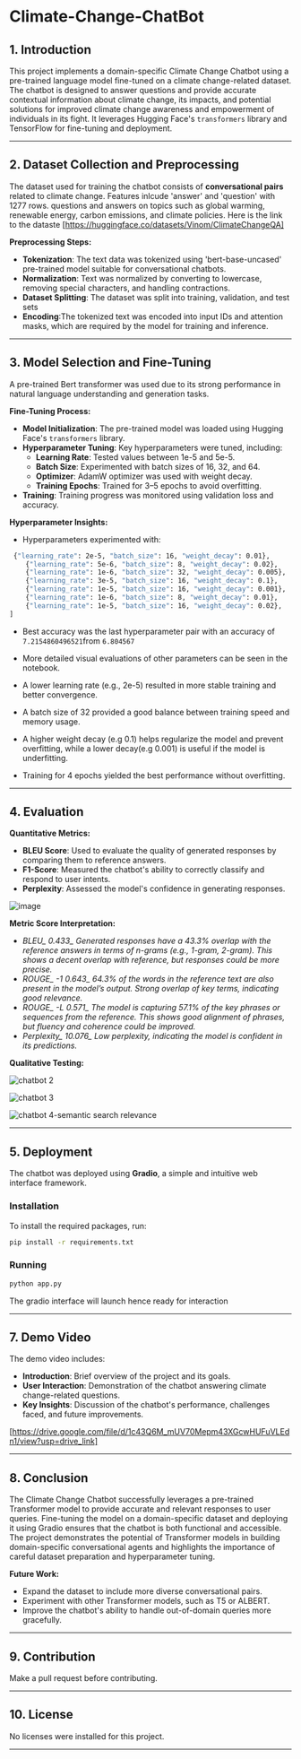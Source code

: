 # Climate-Change-ChatBot
## 1. **Introduction**
This project implements a domain-specific Climate Change Chatbot using a pre-trained language model fine-tuned on a climate change-related dataset. The chatbot is designed to answer questions and provide accurate contextual information about climate change, its impacts, and potential solutions for improved climate change awareness and empowerment of individuals in its fight. It leverages Hugging Face's `transformers` library and TensorFlow for fine-tuning and deployment.

---

## 2. **Dataset Collection and Preprocessing**
The dataset used for training the chatbot consists of **conversational pairs** related to climate change. Features inlcude 'answer' and 'question' with 1277 rows. questions and answers on topics such as global warming, renewable energy, carbon emissions, and climate policies. Here is the link to the dataste [https://huggingface.co/datasets/Vinom/ClimateChangeQA]

**Preprocessing Steps:**
- **Tokenization**: The text data was tokenized using 'bert-base-uncased' pre-trained model suitable for conversational chatbots.
- **Normalization**: Text was normalized by converting to lowercase, removing special characters, and handling contractions.
- **Dataset Splitting**: The dataset was split into training, validation, and test sets
- **Encoding**:The tokenized text was encoded into input IDs and attention masks, which are required by the model for training and inference.


---

## 3. **Model Selection and Fine-Tuning**
A pre-trained Bert transformer was used due to its strong performance in natural language understanding and generation tasks.

**Fine-Tuning Process:**
- **Model Initialization**: The pre-trained model was loaded using Hugging Face's `transformers` library.
- **Hyperparameter Tuning**: Key hyperparameters were tuned, including:
  - **Learning Rate**: Tested values between 1e-5 and 5e-5.
  - **Batch Size**: Experimented with batch sizes of 16, 32, and 64.
  - **Optimizer**: AdamW optimizer was used with weight decay.
  - **Training Epochs**: Trained for 3–5 epochs to avoid overfitting.
- **Training**: Training progress was monitored using validation loss and accuracy.

**Hyperparameter Insights:**
- Hyperparameters experimented with:

```bash
 {"learning_rate": 2e-5, "batch_size": 16, "weight_decay": 0.01},
    {"learning_rate": 5e-6, "batch_size": 8, "weight_decay": 0.02},
    {"learning_rate": 1e-6, "batch_size": 32, "weight_decay": 0.005},
    {"learning_rate": 3e-5, "batch_size": 16, "weight_decay": 0.1},
    {"learning_rate": 1e-5, "batch_size": 16, "weight_decay": 0.001},
    {"learning_rate": 1e-6, "batch_size": 8, "weight_decay": 0.01},
    {"learning_rate": 1e-5, "batch_size": 16, "weight_decay": 0.02},
]
```

- Best accuracy was the last hyperparameter pair with an accuracy of `7.2154860496521`from `6.804567`
- More detailed visual evaluations of other parameters can be seen in the notebook.





- A lower learning rate (e.g., 2e-5) resulted in more stable training and better convergence.
- A batch size of 32 provided a good balance between training speed and memory usage.
- A higher weight decay (e.g 0.1) helps regularize the model and prevent overfitting, while a lower decay(e.g 0.001) is useful if the model is underfitting.
- Training for 4 epochs yielded the best performance without overfitting.
  

---

## 4. **Evaluation**

**Quantitative Metrics:**
- **BLEU Score**: Used to evaluate the quality of generated responses by comparing them to reference answers.
- **F1-Score**: Measured the chatbot's ability to correctly classify and respond to user intents.
- **Perplexity**: Assessed the model's confidence in generating responses.
  
![image](https://github.com/user-attachments/assets/d3ad7224-8ef2-4177-a387-d7ceded3db74)

  
**Metric	Score	Interpretation:**
- *BLEU_ 0.433_ Generated responses have a 43.3% overlap with the reference answers in terms of n-grams (e.g., 1-gram, 2-gram). This shows a decent overlap with reference, but responses could be more precise.*
- *ROUGE_ -1	0.643_ 64.3% of the words in the reference text are also present in the model’s output.	Strong overlap of key terms, indicating good relevance.*
- *ROUGE_ -L	0.571_	 The model is capturing 57.1% of the key phrases or sequences from the reference. This shows good alignment of phrases, but fluency and coherence could be improved.*
- *Perplexity_	10.076_	Low perplexity, indicating the model is confident in its predictions.*



**Qualitative Testing:**





![chatbot 2](https://github.com/user-attachments/assets/66086f18-41fb-4171-a1cd-f6098464dd89)





![chatbot 3](https://github.com/user-attachments/assets/7ce26e3b-46cd-40fc-ad8f-6267f733e5d0)





![chatbot 4-semantic search relevance](https://github.com/user-attachments/assets/3a49b981-8ef5-4b9e-a677-2632e658834d)






---

## 5. **Deployment**
The chatbot was deployed using **Gradio**, a simple and intuitive web interface framework. 

### Installation
To install the required packages, run:

```bash
pip install -r requirements.txt
```

### Running

```bash
python app.py
```

The gradio interface will launch hence ready for interaction


---

## 7. **Demo Video**
The demo video includes:
- **Introduction**: Brief overview of the project and its goals.
- **User Interaction**: Demonstration of the chatbot answering climate change-related questions.
- **Key Insights**: Discussion of the chatbot's performance, challenges faced, and future improvements.

[https://drive.google.com/file/d/1c43Q6M_mUV70Mepm43XGcwHUFuVLEdn1/view?usp=drive_link]


---

## 8. **Conclusion**
The Climate Change Chatbot successfully leverages a pre-trained Transformer model to provide accurate and relevant responses to user queries. Fine-tuning the model on a domain-specific dataset and deploying it using Gradio ensures that the chatbot is both functional and accessible. The project demonstrates the potential of Transformer models in building domain-specific conversational agents and highlights the importance of careful dataset preparation and hyperparameter tuning.

**Future Work:**
- Expand the dataset to include more diverse conversational pairs.
- Experiment with other Transformer models, such as T5 or ALBERT.
- Improve the chatbot's ability to handle out-of-domain queries more gracefully.
  

---

## 9. **Contribution**
Make a pull request before contributing.


---

## 10. **License**
No licenses were installed for this project.


---

